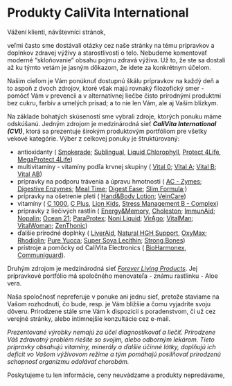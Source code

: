 Produkty CaliVita International
===============================

Vážení klienti, návštevníci stránok,

veľmi často sme dostávali otázky cez naše stránky na tému prípravkov a doplnkov
zdravej výživy a starostlivosti o telo. Nebudeme komentovať moderné
“skloňovanie” obsahu pojmu zdravá výživa. Už to, že ste sa dostali až ku týmto
vetám je jasným dôkazom, že idete za konkrétnym účelom.

Našim cieľom je Vám ponúknuť dostupnú škálu prípravkov na každý deň a to aspoň z
dvoch zdrojov, ktoré však majú rovnaký filozofický smer - pomôcť Vám v prevencii
a v alternatívnej liečbe čisto prírodnými produktmi bez cukru, farbív a umelých
prísad; a to nie len Vám, ale aj Vašim blízkym.

Na základe bohatých skúseností sme vybrali zdroje, ktorých ponuku máme
odskúšanú. Jedným zdrojom je medzinárodná sieť ***CaliVita International
(CVI)***, ktorá sa prezentuje širokým produktovým portfóliom pre všetky vekové
kategórie. Výber z celkovej ponuky je štruktúrovaný:

* antioxidanty (
  [Smokerade](smokerade);
  [Sublingual](sublingual-coq10),
  [Liquid Chlorophyll](liquid-chlorophyll),
  [Protect 4Life](protect-4life),
  [MegaProtect 4Life](megaprotect-4life))
* multivitamíny - vitamíny podľa krvnej skupiny (
  [Vital 0](vital-0);
  [Vital A](vital-a);
  [Vital B](vital-a);
  [Vital AB](vital-ab))
* prípravky na podporu trávenia a úpravu hmotnosti (
  [AC - Zymes](ac-zymes);
  [Digestive Enzymes](digestive-enzymes);
  [Meal Time](meal-time);
  [Digest Ease](digest-ease);
  [Slim Formula](slim-formula-90-ks);)
* prípravky na ošetrenie pleti (
  [Hand&Body Lotion](hand-body-lotion-objem-1000-ml);
  [VeinCare](veincare-objem-75-ml))
* vitamíny (
  [C 1000](c-1000),
  [C Plus](c-plus),
  [Lion Kids](lion-kids-d-90-ks),
  [Stress Management B - Complex](stress-management-b-complex))
* prípravky z liečivých rastlín (
  [Energy&Memory](energy-memory),
  [Choleston](choleston-90-ks);
  [ImmunAid](imunaid-180-ks);
  [Nopalin](nopalin-200-ks);
  [Ocean 21](ocean-21-objem-946-ml);
  [ParaProtex](paraprotex-100-ks);
  [Noni Liquid](polinesian-noni-liquid-objem-946-ml);
  [VirAgo](virago-90-ks);
  [VitalMan](vital-man-60-ks);
  [VitalWoman](vital-woman-60-ks);
  [ZenThonic](zenthonic-objem-946-ml))
* ďalšie prírodné doplnky (
  [LiverAid](liver-aid-with-silymarin),
  [Natural HGH Support](natural-hgh-support),
  [OxyMax](oxymax-objem-60-ml);
  [Rhodiolin](rhodiolin-120-ks-60-ks);
  [Pure Yucca](pure-yucca);
  [Super Soya Lecithin](super-soya-lecithin);
  [Strong Bones](strong-bones))
* prístroje a pomôcky od CaliVita Electronics (
  [BioHarmonex](bioharmonex),
  [Communiguard](harmonizer-elektromagnetickeho-smogu)).

Druhým zdrojom je medzinárodná sieť *[Forever Living Products](../proflp)*.
Jej prípravkové portfólio má spoločného menovateľa - známu rastlinku - Aloe vera.

Naša spoločnosť nepreferuje v ponuke ani jednu sieť, pretože staviame na Vašom
rozhodnutí, čo bude, resp. je Vám bližšie a čomu vyjadríte svoju dôveru.
Prirodzene stále sme Vám k dispozícii s poradenstvom, či už cez verejné stránky,
alebo intimnejšie konzultácie cez e-mail.

*Prezentované výrobky nemajú za účel diagnostikovať a liečiť. Prirodzene Váš
zdravotný problém riešite so svojím, alebo odborným lekárom. Tieto prípravky
obsahujú vitamíny, minerály a ďalšie účinné látky, doplňujú ich deficit vo Vašom
výživovom režime a tým pomáhajú posilňovať prirodzenú schopnosť organizmu
odolávať chorobám.*

Poskytujeme tu len informácie, ceny neuvádzame a produkty nepredávame, 
